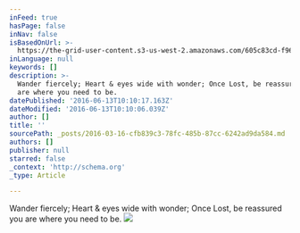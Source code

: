 ```yaml
---
inFeed: true
hasPage: false
inNav: false
isBasedOnUrl: >-
  https://the-grid-user-content.s3-us-west-2.amazonaws.com/605c83cd-f964-4673-b2d0-760f4f29d1f8.png
inLanguage: null
keywords: []
description: >-
  Wander fiercely; Heart & eyes wide with wonder; Once Lost, be reassured you
  are where you need to be.
datePublished: '2016-06-13T10:10:17.163Z'
dateModified: '2016-06-13T10:10:06.039Z'
author: []
title: ''
sourcePath: _posts/2016-03-16-cfb839c3-78fc-485b-87cc-6242ad9da584.md
authors: []
publisher: null
starred: false
_context: 'http://schema.org'
_type: Article

---
```

Wander fiercely; Heart & eyes wide with wonder; Once Lost, be reassured you are where you need to be.
![](https://the-grid-user-content.s3-us-west-2.amazonaws.com/605c83cd-f964-4673-b2d0-760f4f29d1f8.png)